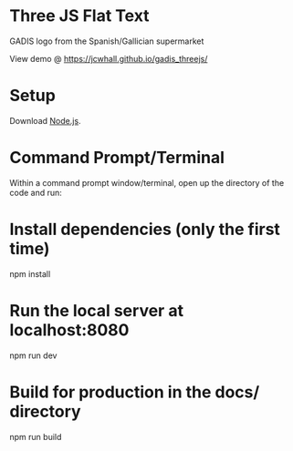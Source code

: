 # Three JS Flat Text
GADIS logo from the Spanish/Gallician supermarket

View demo @ https://jcwhall.github.io/gadis_threejs/

# Setup
Download [Node.js](https://nodejs.org/en/download/).

# Command Prompt/Terminal
Within a command prompt window/terminal, open up the directory of the code and run:

# Install dependencies (only the first time)
npm install

# Run the local server at localhost:8080
npm run dev

# Build for production in the docs/ directory
npm run build

